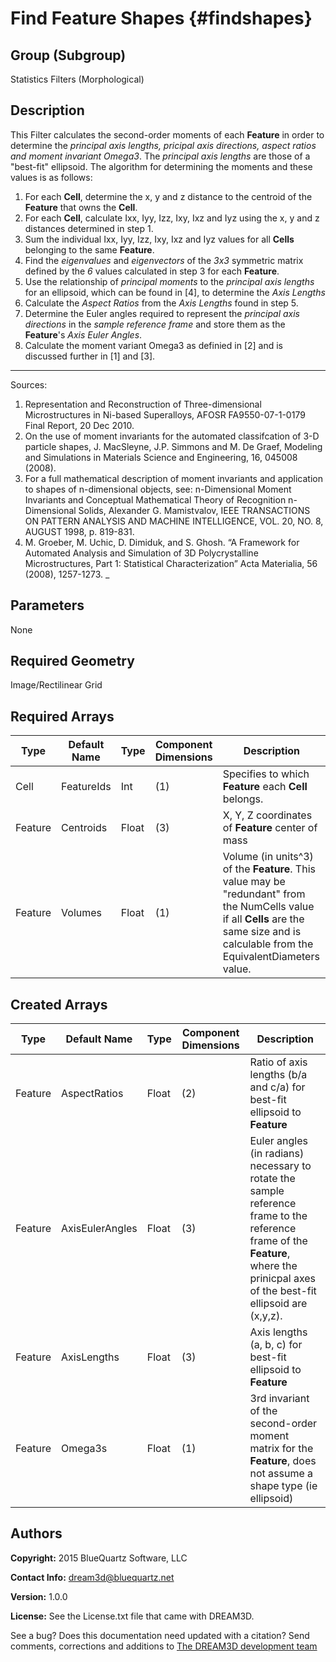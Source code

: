 Find Feature Shapes {#findshapes}
======

## Group (Subgroup) ##
Statistics Filters (Morphological)

## Description ##
This Filter calculates the second-order moments of each **Feature** in order to determine the *principal axis lengths, pricipal axis directions, aspect ratios and moment invariant Omega3*.  The *principal axis lengths* are those of a "best-fit" ellipsoid.  The algorithm for determining the moments and these values is as follows:

1. For each **Cell**, determine the x, y and z distance to the centroid of the **Feature** that owns the **Cell**.
2. For each **Cell**, calculate Ixx, Iyy, Izz, Ixy, Ixz and Iyz using the x, y and z distances determined in step 1.
3. Sum the individual Ixx, Iyy, Izz, Ixy, Ixz and Iyz values for all **Cells** belonging to the same **Feature**.
4. Find the *eigenvalues* and *eigenvectors* of the *3x3* symmetric matrix defined by the *6* values calculated in step 3 for each **Feature**.
5. Use the relationship of *principal moments* to the *principal axis lengths* for an ellipsoid, which can be found in [4], to determine the *Axis Lengths*
6. Calculate the *Aspect Ratios* from the *Axis Lengths* found in step 5.
7. Determine the Euler angles required to represent the *principal axis directions* in the *sample reference frame* and store them as the **Feature**'s *Axis Euler Angles*.
8. Calculate the moment variant Omega3 as definied in [2] and is discussed further in [1] and [3].


------------
Sources: 

1. Representation and Reconstruction of Three-dimensional
Microstructures in Ni-based Superalloys, AFOSR FA9550-07-1-0179 Final Report, 20 Dec 2010.
2. On the use of moment invariants for the automated classifcation of 3-D particle shapes, J.
MacSleyne, J.P. Simmons and M. De Graef, Modeling and Simulations in Materials Science
and Engineering, 16, 045008 (2008). 
3.   For a full mathematical description of moment invariants and application to shapes of n-dimensional objects, see:
n-Dimensional Moment Invariants and
Conceptual Mathematical Theory of
Recognition n-Dimensional Solids,
Alexander G. Mamistvalov, IEEE TRANSACTIONS ON PATTERN ANALYSIS AND MACHINE INTELLIGENCE, VOL. 20, NO. 8, AUGUST 1998, p. 819-831.
4. M. Groeber, M. Uchic, D. Dimiduk, and S. Ghosh. “A Framework for Automated Analysis and Simulation of 3D Polycrystalline Microstructures, Part 1: Statistical Characterization” Acta Materialia, 56 (2008), 1257-1273. 
_


## Parameters ##
None

## Required Geometry ##
Image/Rectilinear Grid

## Required Arrays ##
| Type | Default Name | Type | Component Dimensions | Description |
|------|--------------|-------------|---------|-----|
| Cell | FeatureIds | Int | (1) | Specifies to which **Feature** each **Cell** belongs. |
| Feature | Centroids | Float | (3) | X, Y, Z coordinates of **Feature** center of mass |
| Feature | Volumes |  Float | (1) | Volume (in units^3) of the **Feature**. This value may be "redundant" from the NumCells value if all **Cells** are the same size and is calculable from the EquivalentDiameters value. | 

## Created Arrays ##
| Type | Default Name | Type | Component Dimensions | Description |
|------|--------------|-------------|---------|-----|
| Feature | AspectRatios | Float | (2) | Ratio of axis lengths (b/a and c/a) for best-fit ellipsoid to **Feature** |
| Feature | AxisEulerAngles | Float | (3) | Euler angles (in radians) necessary to rotate the sample reference frame to the reference frame of the **Feature**, where the prinicpal axes of the best-fit ellipsoid are (x,y,z). |
| Feature | AxisLengths | Float | (3) | Axis lengths (a, b, c) for best-fit ellipsoid to **Feature** |
| Feature | Omega3s | Float | (1) | 3rd invariant of the second-order moment matrix for the **Feature**, does not assume a shape type (ie ellipsoid) |

## Authors ##

**Copyright:** 2015 BlueQuartz Software, LLC

**Contact Info:** dream3d@bluequartz.net

**Version:** 1.0.0

**License:**  See the License.txt file that came with DREAM3D.




See a bug? Does this documentation need updated with a citation? Send comments, corrections and additions to [The DREAM3D development team](mailto:dream3d@bluequartz.net?subject=Documentation%20Correction)

